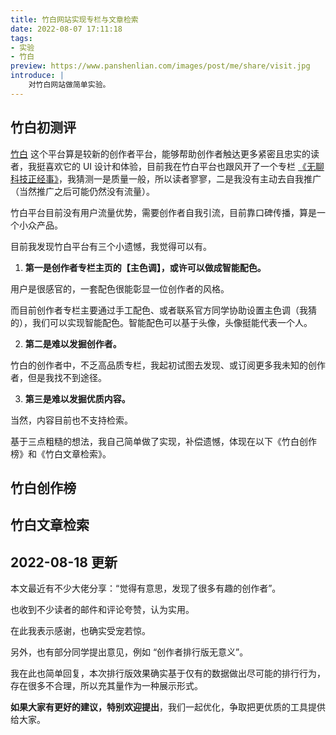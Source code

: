 ```yaml
---
title: 竹白网站实现专栏与文章检索
date: 2022-08-07 17:11:18
tags:
- 实验
- 竹白
preview: https://www.panshenlian.com/images/post/me/share/visit.jpg
introduce: |
    对竹白网站做简单实验。
---
```


<link href="https://dns.panshenlian.com/npm/bootstrap@5.1.3/dist/css/bootstrap.min.css" rel="stylesheet" crossorigin="anonymous">
<script type="text/javascript" src="https://dns.panshenlian.com/npm/vue@2/dist/vue.js" ></script>

## 竹白初测评

[竹白](https://zhubai.love/) 这个平台算是较新的创作者平台，能够帮助创作者触达更多紧密且忠实的读者，我挺喜欢它的 UI 设计和体验，目前我在竹白平台也跟风开了一个专栏 [《无聊科技正经事》](https://wednesday.zhubai.love/)，我猜测一是质量一般，所以读者寥寥，二是我没有主动去自我推广（当然推广之后可能仍然没有流量）。

竹白平台目前没有用户流量优势，需要创作者自我引流，目前靠口碑传播，算是一个小众产品。

目前我发现竹白平台有三个小遗憾，我觉得可以有。

1. **第一是创作者专栏主页的【主色调】，或许可以做成智能配色。**

用户是很感官的，一套配色很能彰显一位创作者的风格。

而目前创作者专栏主要通过手工配色、或者联系官方同学协助设置主色调（我猜的），我们可以实现智能配色。智能配色可以基于头像，头像挺能代表一个人。

2. **第二是难以发掘创作者。**

竹白的创作者中，不乏高品质专栏，我起初试图去发现、或订阅更多我未知的创作者，但是我找不到途径。

3. **第三是难以发掘优质内容。**

当然，内容目前也不支持检索。

基于三点粗糙的想法，我自己简单做了实现，补偿遗憾，体现在以下《竹白创作榜》和《竹白文章检索》。

## 竹白创作榜

<div id="zhubai-rand"></div>

## 竹白文章检索

<div id="zhubai-post-search"></div>

## 2022-08-18 更新

本文最近有不少大佬分享：“觉得有意思，发现了很多有趣的创作者”。

也收到不少读者的邮件和评论夸赞，认为实用。

在此我表示感谢，也确实受宠若惊。

另外，也有部分同学提出意见，例如 “创作者排行版无意义”。

我在此也简单回复，本次排行版效果确实基于仅有的数据做出尽可能的排行行为，存在很多不合理，所以充其量作为一种展示形式。

**如果大家有更好的建议，特别欢迎提出**，我们一起优化，争取把更优质的工具提供给大家。